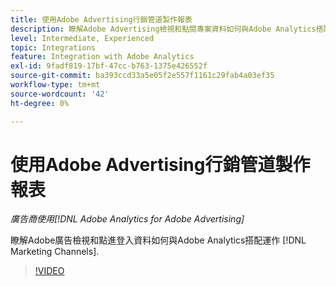 ```yaml
---
title: 使用Adobe Advertising行銷管道製作報表
description: 瞭解Adobe Advertising檢視和點閱專案資料如何與Adobe Analytics搭配運作 [!DNL Marketing Channels].
level: Intermediate, Experienced
topic: Integrations
feature: Integration with Adobe Analytics
exl-id: 9fadf819-17bf-47cc-b763-1375e426552f
source-git-commit: ba393ccd33a5e05f2e557f1161c29fab4a03ef35
workflow-type: tm+mt
source-wordcount: '42'
ht-degree: 0%

---
```


# 使用Adobe Advertising行銷管道製作報表

*廣告商使用[!DNL Adobe Analytics for Adobe Advertising]*

瞭解Adobe廣告檢視和點進登入資料如何與Adobe Analytics搭配運作 [!DNL Marketing Channels].

>[!VIDEO](https://video.tv.adobe.com/v/33502)
